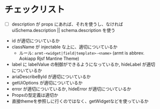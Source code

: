 # チェックリスト

- [ ] description が props にあれば、それを使うし、なければ uiSchema.description || schema.description を使う
- id が適切についているか
- className が injectable な上に、適切についているか
  - ルール: `armt-<widget|field|template>-<name>` (armt is abbrev. Aokiapp Rjsf Mantine Theme)
- label に labelValue の制御ができるようになっているか, hideLabel が適切についているか
- ariaDescribeById が適切についているか
- getUiOptions が適切についているか
- error が適切についているか, hideError が適切についているか
- Propsの型定義は適切か
- 直接themeを参照しに行くのではなく、getWidgetなどを使っているか
